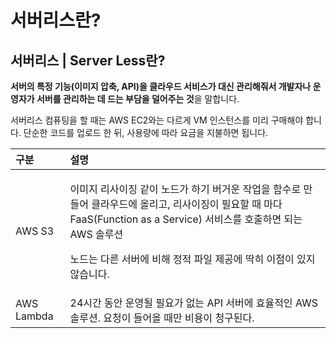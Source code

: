 # 서버리스란?

## 서버리스 \| Server Less란?

 **서버의 특정 기능\(이미지 압축, API\)을 클라우드 서비스가 대신 관리해줘서 개발자나 운영자가 서버를 관리하는 데 드는 부담을 덜어주는 것**을 말합니다. 

 서버리스 컴퓨팅을 할 때는 AWS EC2와는 다르게 VM 인스턴스를 미리 구매해야 합니다. 단순한 코드를 업로드 한 뒤, 사용량에 따라 요금을 지불하면 됩니다. 

<table>
  <thead>
    <tr>
      <th style="text-align:left">&#xAD6C;&#xBD84;</th>
      <th style="text-align:left">&#xC124;&#xBA85;</th>
    </tr>
  </thead>
  <tbody>
    <tr>
      <td style="text-align:left">AWS S3</td>
      <td style="text-align:left">
        <p>&#xC774;&#xBBF8;&#xC9C0; &#xB9AC;&#xC0AC;&#xC774;&#xC9D5; &#xAC19;&#xC774;
          &#xB178;&#xB4DC;&#xAC00; &#xD558;&#xAE30; &#xBC84;&#xAC70;&#xC6B4; &#xC791;&#xC5C5;&#xC744;
          &#xD568;&#xC218;&#xB85C; &#xB9CC;&#xB4E4;&#xC5B4; &#xD074;&#xB77C;&#xC6B0;&#xB4DC;&#xC5D0;
          &#xC62C;&#xB9AC;&#xACE0;, &#xB9AC;&#xC0AC;&#xC774;&#xC9D5;&#xC774; &#xD544;&#xC694;&#xD560;
          &#xB54C; &#xB9C8;&#xB2E4; FaaS(Function as a Service) &#xC11C;&#xBE44;&#xC2A4;&#xB97C;
          &#xD638;&#xCD9C;&#xD558;&#xBA74; &#xB418;&#xB294; AWS &#xC194;&#xB8E8;&#xC158;</p>
        <p>&#xB178;&#xB4DC;&#xB294; &#xB2E4;&#xB978; &#xC11C;&#xBC84;&#xC5D0; &#xBE44;&#xD574;
          &#xC815;&#xC801; &#xD30C;&#xC77C; &#xC81C;&#xACF5;&#xC5D0; &#xB531;&#xD788;
          &#xC774;&#xC810;&#xC774; &#xC788;&#xC9C0; &#xC54A;&#xC2B5;&#xB2C8;&#xB2E4;.</p>
      </td>
    </tr>
    <tr>
      <td style="text-align:left">AWS Lambda</td>
      <td style="text-align:left">24&#xC2DC;&#xAC04; &#xB3D9;&#xC548; &#xC6B4;&#xC601;&#xB420; &#xD544;&#xC694;&#xAC00;
        &#xC5C6;&#xB294; API &#xC11C;&#xBC84;&#xC5D0; &#xD6A8;&#xC728;&#xC801;&#xC778;
        AWS &#xC194;&#xB8E8;&#xC158;. &#xC694;&#xCCAD;&#xC774; &#xB4E4;&#xC5B4;&#xC62C;
        &#xB54C;&#xB9CC; &#xBE44;&#xC6A9;&#xC774; &#xCCAD;&#xAD6C;&#xB41C;&#xB2E4;.</td>
    </tr>
  </tbody>
</table>





